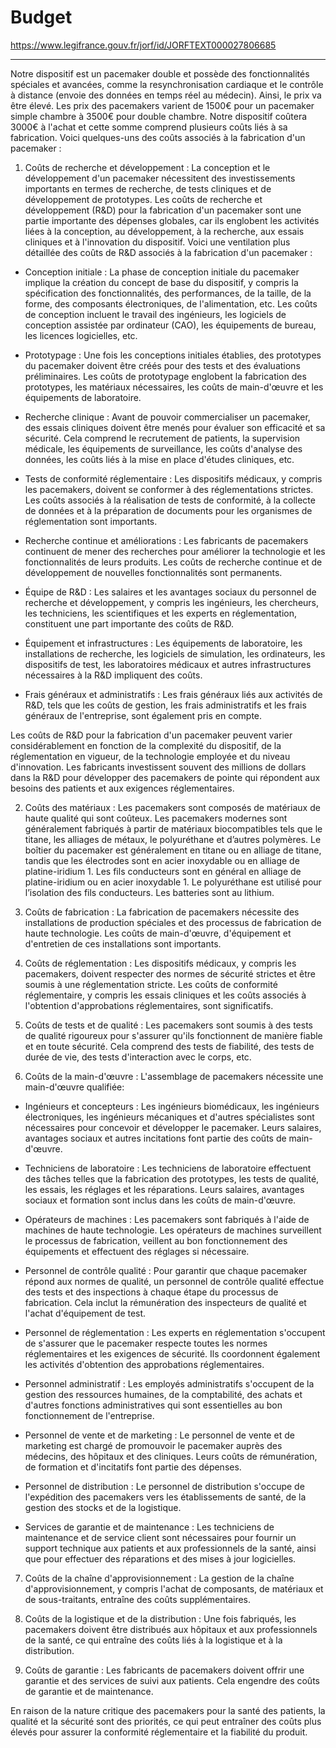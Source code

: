 **Budget**
==========

https://www.legifrance.gouv.fr/jorf/id/JORFTEXT000027806685


---------------

Notre dispositif est un pacemaker double et possède des fonctionnalités spéciales et avancées, comme la resynchronisation cardiaque et le contrôle à distance (envoie des données en temps réel au médecin). Ainsi, le prix va être élevé. 
Les prix des pacemakers varient de 1500€ pour un pacemaker simple chambre à 3500€ pour double chambre.
Notre dispositif coûtera 3000€ à l'achat et cette somme comprend plusieurs coûts liés à sa fabrication.
Voici quelques-uns des coûts associés à la fabrication d'un pacemaker :

1. Coûts de recherche et développement : La conception et le développement d'un pacemaker nécessitent des investissements importants en termes de recherche, de tests cliniques et de développement de prototypes.
Les coûts de recherche et développement (R&D) pour la fabrication d'un pacemaker sont une partie importante des dépenses globales, car ils englobent les activités liées à la conception, au développement, à la recherche, aux essais cliniques et à l'innovation du dispositif. Voici une ventilation plus détaillée des coûts de R&D associés à la fabrication d'un pacemaker :

-  Conception initiale : La phase de conception initiale du pacemaker implique la création du concept de base du dispositif, y compris la spécification des fonctionnalités, des performances, de la taille, de la forme, des composants électroniques, de l'alimentation, etc. Les coûts de conception incluent le travail des ingénieurs, les logiciels de conception assistée par ordinateur (CAO), les équipements de bureau, les licences logicielles, etc.

-  Prototypage : Une fois les conceptions initiales établies, des prototypes du pacemaker doivent être créés pour des tests et des évaluations préliminaires. Les coûts de prototypage englobent la fabrication des prototypes, les matériaux nécessaires, les coûts de main-d'œuvre et les équipements de laboratoire.

-  Recherche clinique : Avant de pouvoir commercialiser un pacemaker, des essais cliniques doivent être menés pour évaluer son efficacité et sa sécurité. Cela comprend le recrutement de patients, la supervision médicale, les équipements de surveillance, les coûts d'analyse des données, les coûts liés à la mise en place d'études cliniques, etc.

-  Tests de conformité réglementaire : Les dispositifs médicaux, y compris les pacemakers, doivent se conformer à des réglementations strictes. Les coûts associés à la réalisation de tests de conformité, à la collecte de données et à la préparation de documents pour les organismes de réglementation sont importants.

-  Recherche continue et améliorations : Les fabricants de pacemakers continuent de mener des recherches pour améliorer la technologie et les fonctionnalités de leurs produits. Les coûts de recherche continue et de développement de nouvelles fonctionnalités sont permanents.

-  Équipe de R&D : Les salaires et les avantages sociaux du personnel de recherche et développement, y compris les ingénieurs, les chercheurs, les techniciens, les scientifiques et les experts en réglementation, constituent une part importante des coûts de R&D.

-  Équipement et infrastructures : Les équipements de laboratoire, les installations de recherche, les logiciels de simulation, les ordinateurs, les dispositifs de test, les laboratoires médicaux et autres infrastructures nécessaires à la R&D impliquent des coûts.

-  Frais généraux et administratifs : Les frais généraux liés aux activités de R&D, tels que les coûts de gestion, les frais administratifs et les frais généraux de l'entreprise, sont également pris en compte.

Les coûts de R&D pour la fabrication d'un pacemaker peuvent varier considérablement en fonction de la complexité du dispositif, de la réglementation en vigueur, de la technologie employée et du niveau d'innovation. Les fabricants investissent souvent des millions de dollars dans la R&D pour développer des pacemakers de pointe qui répondent aux besoins des patients et aux exigences réglementaires.

2. Coûts des matériaux : Les pacemakers sont composés de matériaux de haute qualité qui sont coûteux. Les pacemakers modernes sont généralement fabriqués à partir de matériaux biocompatibles tels que le titane, les alliages de métaux, le polyuréthane et d’autres polymères. Le boîtier du pacemaker est généralement en titane ou en alliage de titane, tandis que les électrodes sont en acier inoxydable ou en alliage de platine-iridium 1. Les fils conducteurs sont en général en alliage de platine-iridium ou en acier inoxydable 1. Le polyuréthane est utilisé pour l’isolation des fils conducteurs. Les batteries sont au lithium.

3. Coûts de fabrication : La fabrication de pacemakers nécessite des installations de production spéciales et des processus de fabrication de haute technologie. Les coûts de main-d'œuvre, d'équipement et d'entretien de ces installations sont importants.

4. Coûts de réglementation : Les dispositifs médicaux, y compris les pacemakers, doivent respecter des normes de sécurité strictes et être soumis à une réglementation stricte. Les coûts de conformité réglementaire, y compris les essais cliniques et les coûts associés à l'obtention d'approbations réglementaires, sont significatifs.

5. Coûts de tests et de qualité : Les pacemakers sont soumis à des tests de qualité rigoureux pour s'assurer qu'ils fonctionnent de manière fiable et en toute sécurité. Cela comprend des tests de fiabilité, des tests de durée de vie, des tests d'interaction avec le corps, etc.

6. Coûts de la main-d'œuvre : L'assemblage de pacemakers nécessite une main-d'œuvre qualifiée:
- Ingénieurs et concepteurs : Les ingénieurs biomédicaux, les ingénieurs électroniques, les ingénieurs mécaniques et d'autres spécialistes sont nécessaires pour concevoir et développer le pacemaker. Leurs salaires, avantages sociaux et autres incitations font partie des coûts de main-d'œuvre.

- Techniciens de laboratoire : Les techniciens de laboratoire effectuent des tâches telles que la fabrication des prototypes, les tests de qualité, les essais, les réglages et les réparations. Leurs salaires, avantages sociaux et formation sont inclus dans les coûts de main-d'œuvre.

- Opérateurs de machines : Les pacemakers sont fabriqués à l'aide de machines de haute technologie. Les opérateurs de machines surveillent le processus de fabrication, veillent au bon fonctionnement des équipements et effectuent des réglages si nécessaire.

- Personnel de contrôle qualité : Pour garantir que chaque pacemaker répond aux normes de qualité, un personnel de contrôle qualité effectue des tests et des inspections à chaque étape du processus de fabrication. Cela inclut la rémunération des
inspecteurs de qualité et l'achat d'équipement de test.

- Personnel de réglementation : Les experts en réglementation s'occupent de s'assurer que le pacemaker respecte toutes les normes réglementaires et les exigences de sécurité. Ils coordonnent également les activités d'obtention des approbations réglementaires.

- Personnel administratif : Les employés administratifs s'occupent de la gestion des ressources humaines, de la comptabilité, des achats et d'autres fonctions administratives qui sont essentielles au bon fonctionnement de l'entreprise.

- Personnel de vente et de marketing : Le personnel de vente et de marketing est chargé de promouvoir le pacemaker auprès des médecins, des hôpitaux et des cliniques. Leurs coûts de rémunération, de formation et d'incitatifs font partie des dépenses.

- Personnel de distribution : Le personnel de distribution s'occupe de l'expédition des pacemakers vers les établissements de santé, de la gestion des stocks et de la logistique.

- Services de garantie et de maintenance : Les techniciens de maintenance et de service client sont nécessaires pour fournir un support technique aux patients et aux professionnels de la santé, ainsi que pour effectuer des réparations et des mises à jour logicielles.

7. Coûts de la chaîne d'approvisionnement : La gestion de la chaîne d'approvisionnement, y compris l'achat de composants, de matériaux et de sous-traitants, entraîne des coûts supplémentaires.

8. Coûts de la logistique et de la distribution : Une fois fabriqués, les pacemakers doivent être distribués aux hôpitaux et aux professionnels de la santé, ce qui entraîne des coûts liés à la logistique et à la distribution.

9. Coûts de garantie : Les fabricants de pacemakers doivent offrir une garantie et des services de suivi aux patients. Cela engendre des coûts de garantie et de maintenance.

En raison de la nature critique des pacemakers pour la santé des patients, la qualité et la sécurité sont des priorités, ce qui peut entraîner des coûts plus élevés pour assurer la conformité réglementaire et la fiabilité du produit.
